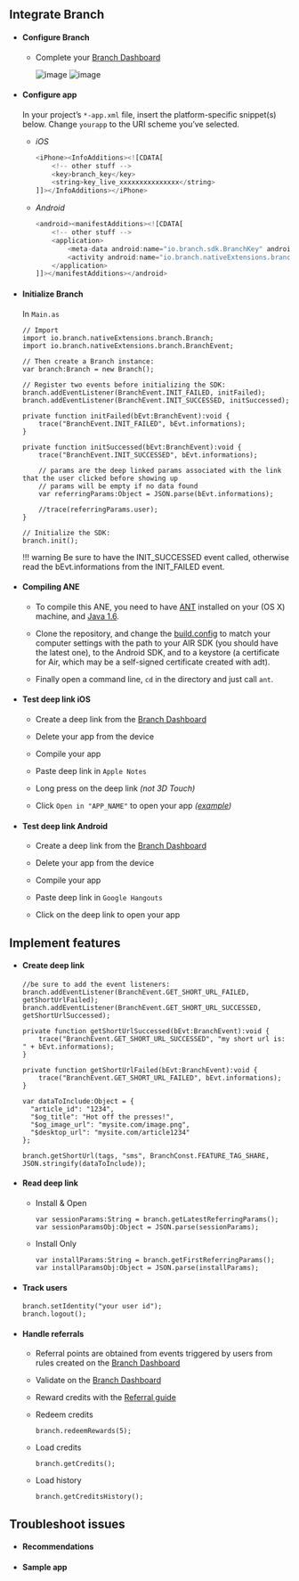 ## Integrate Branch

- #### Configure Branch

    - Complete your [Branch Dashboard](https://dashboard.branch.io/settings/link)

        ![image](http://i.imgur.com/wazVu3U.png)
        ![image](http://i.imgur.com/9PEylbS.png)

- #### Configure app

    In your project’s `*-app.xml` file, insert the platform-specific snippet(s) below. Change `yourapp` to the URI scheme you’ve selected.

    - *iOS*

        ```js
        <iPhone><InfoAdditions><![CDATA[
            <!-- other stuff -->
            <key>branch_key</key>
            <string>key_live_xxxxxxxxxxxxxxx</string>
        ]]></InfoAdditions></iPhone>
        ```

    - *Android*

        ```js
        <android><manifestAdditions><![CDATA[
            <!-- other stuff -->
            <application>
                <meta-data android:name="io.branch.sdk.BranchKey" android:value="key_live_xxxxxxxxxxxxxxx" />
                <activity android:name="io.branch.nativeExtensions.branch.BranchActivity" android:launchMode="singleTask" android:theme="@android:style/Theme.Translucent.NoTitleBar.Fullscreen" />
            </application>
        ]]></manifestAdditions></android>
        ```

- #### Initialize Branch

    In `Main.as`

    ```as3
    // Import
    import io.branch.nativeExtensions.branch.Branch;
    import io.branch.nativeExtensions.branch.BranchEvent;

    // Then create a Branch instance:
    var branch:Branch = new Branch();

    // Register two events before initializing the SDK:
    branch.addEventListener(BranchEvent.INIT_FAILED, initFailed);
    branch.addEventListener(BranchEvent.INIT_SUCCESSED, initSuccessed);

    private function initFailed(bEvt:BranchEvent):void {
        trace("BranchEvent.INIT_FAILED", bEvt.informations);
    }

    private function initSuccessed(bEvt:BranchEvent):void {
        trace("BranchEvent.INIT_SUCCESSED", bEvt.informations);

        // params are the deep linked params associated with the link that the user clicked before showing up
        // params will be empty if no data found
        var referringParams:Object = JSON.parse(bEvt.informations);

        //trace(referringParams.user);
    }

    // Initialize the SDK:
    branch.init();
    ```

    !!! warning
        Be sure to have the INIT_SUCCESSED event called, otherwise read the bEvt.informations from the INIT_FAILED event.

- #### Compiling ANE

    - To compile this ANE, you need to have [ANT](http://ant.apache.org/) installed on your (OS X) machine, and [Java 1.6](https://support.apple.com/kb/DL1572).

    - Clone the repository, and change the [build.config](https://github.com/BranchMetrics/Branch-AIR-ANE-SDK/blob/master/build/build.config) to match your computer settings with the path to your AIR SDK (you should have the latest one), to the Android SDK, and to a keystore (a certificate for Air, which may be a self-signed certificate created with adt).

    - Finally open a command line, `cd` in the directory and just call `ant`.

- #### Test deep link iOS

    - Create a deep link from the [Branch Dashboard](https://dashboard.branch.io/marketing)

    - Delete your app from the device

    - Compile your app

    - Paste deep link in `Apple Notes`

    - Long press on the deep link *(not 3D Touch)*

    - Click `Open in "APP_NAME"` to open your app *([example](http://i.imgur.com/VJVICXd.png))*

- #### Test deep link Android

    - Create a deep link from the [Branch Dashboard](https://dashboard.branch.io/marketing)

    - Delete your app from the device

    - Compile your app

    - Paste deep link in `Google Hangouts`

    - Click on the deep link to open your app

## Implement features

- #### Create deep link

    ```as3
    //be sure to add the event listeners:
    branch.addEventListener(BranchEvent.GET_SHORT_URL_FAILED, getShortUrlFailed);
    branch.addEventListener(BranchEvent.GET_SHORT_URL_SUCCESSED, getShortUrlSuccessed);

    private function getShortUrlSuccessed(bEvt:BranchEvent):void {
        trace("BranchEvent.GET_SHORT_URL_SUCCESSED", "my short url is: " + bEvt.informations);
    }

    private function getShortUrlFailed(bEvt:BranchEvent):void {
        trace("BranchEvent.GET_SHORT_URL_FAILED", bEvt.informations);
    }

    var dataToInclude:Object = {
      "article_id": "1234",
      "$og_title": "Hot off the presses!",
      "$og_image_url": "mysite.com/image.png",
      "$desktop_url": "mysite.com/article1234"
    };

    branch.getShortUrl(tags, "sms", BranchConst.FEATURE_TAG_SHARE, JSON.stringify(dataToInclude));
    ```

- #### Read deep link

    - Install & Open

        ```as3
        var sessionParams:String = branch.getLatestReferringParams();
        var sessionParamsObj:Object = JSON.parse(sessionParams);
        ```

    - Install Only
        ```as3
        var installParams:String = branch.getFirstReferringParams();
        var installParamsObj:Object = JSON.parse(installParams);
        ```

- #### Track users

    ```as3
    branch.setIdentity("your user id");
    branch.logout();
    ```

- #### Handle referrals

    - Referral points are obtained from events triggered by users from rules created on the [Branch Dashboard](https://dashboard.branch.io/referrals/rules)

    - Validate on the [Branch Dashboard](https://dashboard.branch.io/referrals/analytics)

    - Reward credits with the [Referral guide](/pages/analytics/referrals/)

    - Redeem credits

        ```as3
        branch.redeemRewards(5);
        ```

    - Load credits

        ```as3
        branch.getCredits();
        ```

    - Load history

        ```as3
        branch.getCreditsHistory();
        ```

## Troubleshoot issues
- #### Recommendations
- #### Sample app